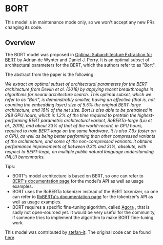 <!--Copyright 2020 The HuggingFace Team. All rights reserved.

Licensed under the Apache License, Version 2.0 (the "License"); you may not use this file except in compliance with
the License. You may obtain a copy of the License at

http://www.apache.org/licenses/LICENSE-2.0

Unless required by applicable law or agreed to in writing, software distributed under the License is distributed on
an "AS IS" BASIS, WITHOUT WARRANTIES OR CONDITIONS OF ANY KIND, either express or implied. See the License for the
specific language governing permissions and limitations under the License.

⚠️ Note that this file is in Markdown but contain specific syntax for our doc-builder (similar to MDX) that may not be
rendered properly in your Markdown viewer.

-->

# BORT

<Tip warning={true}>

This model is in maintenance mode only, so we won't accept any new PRs changing its code.

</Tip>

## Overview

The BORT model was proposed in [Optimal Subarchitecture Extraction for BERT](https://arxiv.org/abs/2010.10499) by
Adrian de Wynter and Daniel J. Perry. It is an optimal subset of architectural parameters for the BERT, which the
authors refer to as "Bort".

The abstract from the paper is the following:

*We extract an optimal subset of architectural parameters for the BERT architecture from Devlin et al. (2018) by
applying recent breakthroughs in algorithms for neural architecture search. This optimal subset, which we refer to as
"Bort", is demonstrably smaller, having an effective (that is, not counting the embedding layer) size of 5.5% the
original BERT-large architecture, and 16% of the net size. Bort is also able to be pretrained in 288 GPU hours, which
is 1.2% of the time required to pretrain the highest-performing BERT parametric architectural variant, RoBERTa-large
(Liu et al., 2019), and about 33% of that of the world-record, in GPU hours, required to train BERT-large on the same
hardware. It is also 7.9x faster on a CPU, as well as being better performing than other compressed variants of the
architecture, and some of the non-compressed variants: it obtains performance improvements of between 0.3% and 31%,
absolute, with respect to BERT-large, on multiple public natural language understanding (NLU) benchmarks.*

Tips:

- BORT's model architecture is based on BERT, so one can refer to [BERT's documentation page](bert) for the
  model's API as well as usage examples.
- BORT uses the RoBERTa tokenizer instead of the BERT tokenizer, so one can refer to [RoBERTa's documentation page](roberta) for the tokenizer's API as well as usage examples.
- BORT requires a specific fine-tuning algorithm, called [Agora](https://adewynter.github.io/notes/bort_algorithms_and_applications.html#fine-tuning-with-algebraic-topology) ,
  that is sadly not open-sourced yet. It would be very useful for the community, if someone tries to implement the
  algorithm to make BORT fine-tuning work.

This model was contributed by [stefan-it](https://huggingface.co/stefan-it). The original code can be found [here](https://github.com/alexa/bort/).
